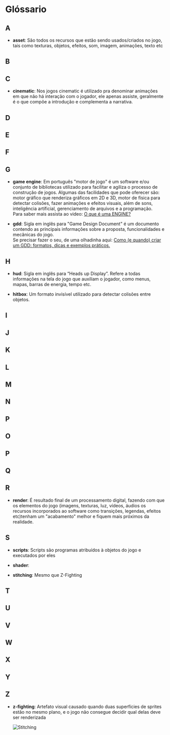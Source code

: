 # Glóssario


## A
  * __asset__: São todos os recursos que estão sendo usados/criados no jogo, tais como texturas, objetos, efeitos, som, imagem, animações, texto etc

## B

## C
 * __cinematic__: Nos jogos cinematic é utilizado pra denominar animações em que não há interação com o jogador, ele apenas assiste, geralmente é o que compõe a introdução e complementa a narrativa.

## D

## E

## F

## G
 * __game engine__: Em português "motor de jogo" é um software e/ou conjunto de bibliotecas utilizado para facilitar e agiliza o processo de construção de jogos. Algumas das facilidades que pode oferecer são: motor gráfico que renderiza gráficos em 2D e 3D, motor de física para detectar colisões, fazer animações e efeitos visuais, além de sons, inteligência artificial, gerenciamento de arquivos e a programação.  
 Para saber mais assista ao video: [O que é uma ENGINE?](https://youtu.be/Zf4JKBG6_I4)

 * __gdd__: Sigla em inglês para "Game Design Document" é um documento contendo as principais informações sobre a proposta, funcionalidades e mecânicas do jogo.  
 Se precisar fazer o seu, de uma olhadinha aqui: [Como (e quando) criar um GDD: formatos, dicas e exemplos práticos.](https://producaodejogos.com/gdd/)

## H
* __hud__: Sigla em inglês para “Heads up Display”. Refere a todas informações na tela do jogo que auxiliam o jogador, como menus, mapas, barras de energia, tempo etc.

* __hitbox__: Um formato invisível utilizado para detectar colisões entre objetos.
## I

## J

## K

## L

## M

## N

## P

## O

## P

## Q

## R
  * __render__: É resultado final de um processamento digital, fazendo com que os elementos do jogo (imagens, texturas, luz, vídeos, áudios os recursos incorporados ao software como transições, legendas, efeitos etc)tenham um "acabamento" melhor e fiquem mais próximos da realidade.
  
## S
  * __scripts__: Scripts são programas atribuídos à objetos do jogo e executados por eles

  * __shader__:

  * __stitching__: Mesmo que Z-Fighting

## T

## U

## V

## W

## X

## Y

## Z
  * __z-fighting__: Artefato visual causado quando duas superfícies de sprites estão no mesmo plano, e o jogo não consegue decidir qual delas deve ser renderizada

    ![Stitching](https://upload.wikimedia.org/wikipedia/commons/thumb/5/58/Z-fighting.png/220px-Z-fighting.png)
